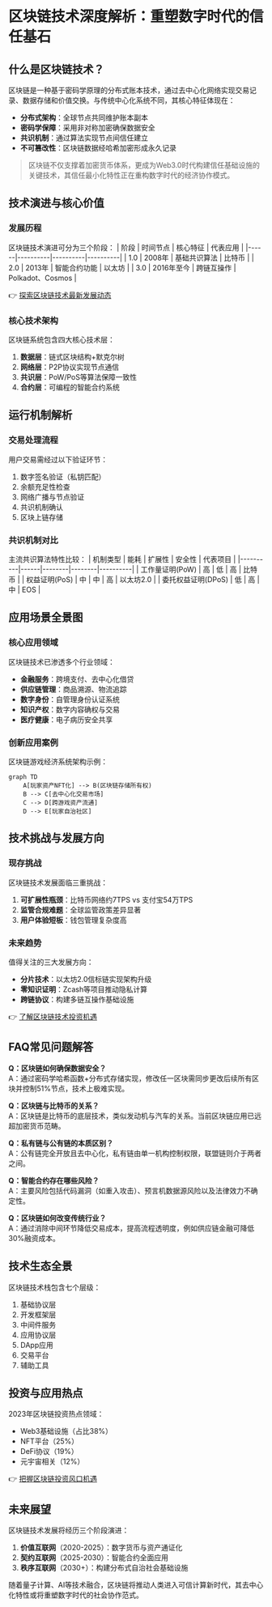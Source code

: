 # 区块链技术深度解析：重塑数字时代的信任基石

## 什么是区块链技术？

区块链是一种基于密码学原理的分布式账本技术，通过去中心化网络实现交易记录、数据存储和价值交换。与传统中心化系统不同，其核心特征体现在：

- **分布式架构**：全球节点共同维护账本副本
- **密码学保障**：采用非对称加密确保数据安全
- **共识机制**：通过算法实现节点间信任建立
- **不可篡改性**：区块链数据经哈希加密形成永久记录

> 区块链不仅支撑着加密货币体系，更成为Web3.0时代构建信任基础设施的关键技术，其信任最小化特性正在重构数字时代的经济协作模式。

## 技术演进与核心价值

### 发展历程
区块链技术演进可分为三个阶段：
| 阶段 | 时间节点 | 核心特征 | 代表应用 |
|------|----------|----------|----------|
| 1.0  | 2008年   | 基础共识算法 | 比特币 |
| 2.0  | 2013年   | 智能合约功能 | 以太坊 |
| 3.0  | 2016年至今 | 跨链互操作 | Polkadot、Cosmos |

👉 [探索区块链技术最新发展动态](https://bit.ly/okx_welcome)

### 核心技术架构
区块链系统包含四大核心技术层：
1. **数据层**：链式区块结构+默克尔树
2. **网络层**：P2P协议实现节点通信
3. **共识层**：PoW/PoS等算法保障一致性
4. **合约层**：可编程的智能合约系统

## 运行机制解析

### 交易处理流程
用户交易需经过以下验证环节：
1. 数字签名验证（私钥匹配）
2. 余额充足性检查
3. 网络广播与节点验证
4. 共识机制确认
5. 区块上链存储

### 共识机制对比
主流共识算法特性比较：
| 机制类型 | 能耗 | 扩展性 | 安全性 | 代表项目 |
|----------|------|--------|--------|----------|
| 工作量证明(PoW) | 高 | 低 | 高 | 比特币 |
| 权益证明(PoS) | 中 | 中 | 高 | 以太坊2.0 |
| 委托权益证明(DPoS) | 低 | 高 | 中 | EOS |

## 应用场景全景图

### 核心应用领域
区块链技术已渗透多个行业领域：
- **金融服务**：跨境支付、去中心化借贷
- **供应链管理**：商品溯源、物流追踪
- **数字身份**：自管理身份认证系统
- **知识产权**：数字内容确权与交易
- **医疗健康**：电子病历安全共享

### 创新应用案例
区块链游戏经济系统架构示例：
```mermaid
graph TD
    A[玩家资产NFT化] --> B(区块链存储所有权)
    B --> C[去中心化交易市场]
    C --> D[跨游戏资产流通]
    D --> E[玩家自治社区]
```

## 技术挑战与发展方向

### 现存挑战
区块链技术发展面临三重挑战：
1. **可扩展性瓶颈**：比特币网络约7TPS vs 支付宝54万TPS
2. **监管合规难题**：全球监管政策差异显著
3. **用户体验短板**：钱包管理复杂度高

### 未来趋势
值得关注的三大发展方向：
- **分片技术**：以太坊2.0信标链实现架构升级
- **零知识证明**：Zcash等项目推动隐私计算
- **跨链协议**：构建多链互操作基础设施

👉 [了解区块链技术投资机遇](https://bit.ly/okx_welcome)

## FAQ常见问题解答

**Q：区块链如何确保数据安全？**  
A：通过密码学哈希函数+分布式存储实现，修改任一区块需同步更改后续所有区块并控制51%节点，技术上极难实现。

**Q：区块链与比特币的关系？**  
A：区块链是比特币的底层技术，类似发动机与汽车的关系。当前区块链应用已远超加密货币范畴。

**Q：私有链与公有链的本质区别？**  
A：公有链完全开放且去中心化，私有链由单一机构控制权限，联盟链则介于两者之间。

**Q：智能合约存在哪些风险？**  
A：主要风险包括代码漏洞（如重入攻击）、预言机数据源风险以及法律效力不确定性。

**Q：区块链如何改变传统行业？**  
A：通过消除中间环节降低交易成本，提高流程透明度，例如供应链金融可降低30%融资成本。

## 技术生态全景

区块链技术栈包含七个层级：
1. 基础协议层
2. 开发框架层
3. 中间件服务
4. 应用协议层
5. DApp应用
6. 交易平台
7. 辅助工具

## 投资与应用热点

2023年区块链投资热点领域：
- Web3基础设施（占比38%）
- NFT平台（25%）
- DeFi协议（19%）
- 元宇宙相关（12%）

👉 [把握区块链投资风口机遇](https://bit.ly/okx_welcome)

## 未来展望

区块链技术发展将经历三个阶段演进：
1. **价值互联网**（2020-2025）：数字货币与资产通证化
2. **契约互联网**（2025-2030）：智能合约全面应用
3. **秩序互联网**（2030+）：构建分布式自治社会基础设施

随着量子计算、AI等技术融合，区块链将推动人类进入可信计算新时代，其去中心化特性或将重塑数字时代的社会协作范式。